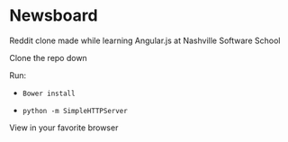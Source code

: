 # Newsboard
Reddit clone made while learning Angular.js at Nashville Software School

Clone the repo down

Run:

* `Bower install`

* `python -m SimpleHTTPServer`

View in your favorite browser
